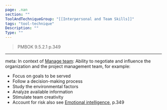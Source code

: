 ```yaml
---
page: .nan
section: ""
ToolAndTechniqueGroup: "[[Interpersonal and Team Skills]]"
tags: "tool-technique"
Description: ""
Type: ""
---
```


>PMBOK 9.5.2.1 p.349

---
meta:
In context of [Manage team](Manage%20team.md): Ability to negotiate and influence the organization and the project management team, for example:
* Focus on goals to be served
* Follow a decision-making process
* Study the environmental factors
* Analyze available information
* Stimulate team creativity
* Account for risk
also see [Emotional intelligence](Procurement%20documentation.md), p.349

